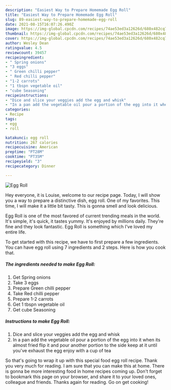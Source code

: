 ```yaml
---
description: "Easiest Way to Prepare Homemade Egg Roll"
title: "Easiest Way to Prepare Homemade Egg Roll"
slug: 89-easiest-way-to-prepare-homemade-egg-roll
date: 2021-08-15T16:07:26.490Z
image: https://img-global.cpcdn.com/recipes/74ae53ed3a12626d/680x482cq70/egg-roll-recipe-main-photo.jpg
thumbnail: https://img-global.cpcdn.com/recipes/74ae53ed3a12626d/680x482cq70/egg-roll-recipe-main-photo.jpg
cover: https://img-global.cpcdn.com/recipes/74ae53ed3a12626d/680x482cq70/egg-roll-recipe-main-photo.jpg
author: Wesley Dean
ratingvalue: 4.5
reviewcount: 39457
recipeingredient:
- " Spring onions"
- "3 eggs"
- " Green chilli pepper"
- " Red chilli pepper"
- "1-2 carrots"
- "1 tbspn vegetable oil"
- "cube Seasoning"
recipeinstructions:
- "Dice and slice your veggies add the egg and whisk"
- "In a pan add the vegetable oil pour a portion of the egg into it when its almost fried flip it and pour another portion to the side keep at it until you&#39;ve exhaust the egg enjoy with a cup of tea"
categories:
- Recipe
tags:
- egg
- roll

katakunci: egg roll 
nutrition: 267 calories
recipecuisine: American
preptime: "PT28M"
cooktime: "PT35M"
recipeyield: "3"
recipecategory: Dinner

---
```



![Egg Roll](https://img-global.cpcdn.com/recipes/74ae53ed3a12626d/680x482cq70/egg-roll-recipe-main-photo.jpg)

Hey everyone, it is Louise, welcome to our recipe page. Today, I will show you a way to prepare a distinctive dish, egg roll. One of my favorites. This time, I will make it a little bit tasty. This is gonna smell and look delicious.



Egg Roll is one of the most favored of current trending meals in the world. It's simple, it's quick, it tastes yummy. It's enjoyed by millions daily. They're fine and they look fantastic. Egg Roll is something which I've loved my entire life.


To get started with this recipe, we have to first prepare a few ingredients. You can have egg roll using 7 ingredients and 2 steps. Here is how you cook that.

<!--inarticleads1-->

##### The ingredients needed to make Egg Roll:

1. Get  Spring onions
1. Take 3 eggs
1. Prepare  Green chilli pepper
1. Take  Red chilli pepper
1. Prepare 1-2 carrots
1. Get 1 tbspn vegetable oil
1. Get cube Seasoning




<!--inarticleads2-->

##### Instructions to make Egg Roll:

1. Dice and slice your veggies add the egg and whisk
1. In a pan add the vegetable oil pour a portion of the egg into it when its almost fried flip it and pour another portion to the side keep at it until you&#39;ve exhaust the egg enjoy with a cup of tea




So that's going to wrap it up with this special food egg roll recipe. Thank you very much for reading. I am sure that you can make this at home. There is gonna be more interesting food in home recipes coming up. Don't forget to bookmark this page on your browser, and share it to your loved ones, colleague and friends. Thanks again for reading. Go on get cooking!
